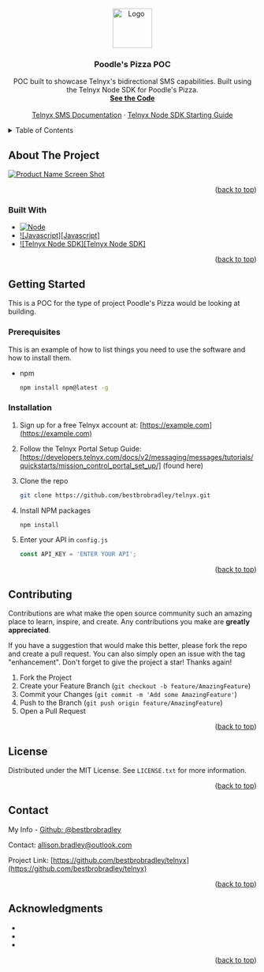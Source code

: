 <a name="readme-top"></a>

<!-- PROJECT LOGO -->
<br />
<div align="center">
  <a href="https://github.com/bestbrobradley/telnyx">
    <img src="images/logo.png" alt="Logo" width="80" height="80">
  </a>

<h3 align="center">Poodle's Pizza POC</h3>

  <p align="center">
    POC built to showcase Telnyx's bidirectional SMS capabilities.  Built using the Telnyx Node SDK for Poodle's Pizza.
    <br />
    <a href="https://github.com/bestbrobradley/telnyx"><strong>See the Code</strong></a>
    <br />
    <br />
    <a href="https://developers.telnyx.com/docs/v2/messaging/overview/">Telnyx SMS Documentation</a>
    ·
    <a href="https://developers.telnyx.com/docs/v2/messaging/messages/tutorials/send_message/send_message/#node">Telnyx Node SDK Starting Guide</a>
  </p>
</div>



<!-- TABLE OF CONTENTS -->
<details>
  <summary>Table of Contents</summary>
  <ol>
    <li>
      <a href="#about-the-project">About The Project</a>
      <ul>
        <li><a href="#built-with">Built With</a></li>
      </ul>
    </li>
    <li>
      <a href="#getting-started">Getting Started</a>
      <ul>
        <li><a href="#prerequisites">Prerequisites</a></li>
        <li><a href="#installation">Installation</a></li>
      </ul>
    </li>
    <li><a href="#usage">Usage</a></li>
    <li><a href="#roadmap">Roadmap</a></li>
    <li><a href="#contributing">Contributing</a></li>
    <li><a href="#license">License</a></li>
    <li><a href="#contact">Contact</a></li>
    <li><a href="#acknowledgments">Acknowledgments</a></li>
  </ol>
</details>



<!-- ABOUT THE PROJECT -->
## About The Project

[![Product Name Screen Shot][product-screenshot]](https://example.com)

<p align="right">(<a href="#readme-top">back to top</a>)</p>

### Built With

* [![Node][Next.js]][Next-url]
* [![Javascript][Javascript]][React-url]
* [![Telnyx Node SDK][Telnyx Node SDK]][Vue-url]

<p align="right">(<a href="#readme-top">back to top</a>)</p>



<!-- GETTING STARTED -->
## Getting Started

This is a POC for the type of project Poodle's Pizza would be looking at building.

### Prerequisites

This is an example of how to list things you need to use the software and how to install them.
* npm
  ```sh
  npm install npm@latest -g
  ```

### Installation

1. Sign up for a free Telnyx account at: [https://example.com](https://example.com)
2. Follow the Telnyx Portal Setup Guide: [https://developers.telnyx.com/docs/v2/messaging/messages/tutorials/quickstarts/mission_control_portal_set_up/] (found here)

3. Clone the repo
   ```sh
   git clone https://github.com/bestbrobradley/telnyx.git
   ```
4. Install NPM packages
   ```sh
   npm install
   ```
5. Enter your API in `config.js`
   ```js
   const API_KEY = 'ENTER YOUR API';
   ```

<p align="right">(<a href="#readme-top">back to top</a>)</p>



<!-- CONTRIBUTING -->
## Contributing

Contributions are what make the open source community such an amazing place to learn, inspire, and create. Any contributions you make are **greatly appreciated**.

If you have a suggestion that would make this better, please fork the repo and create a pull request. You can also simply open an issue with the tag "enhancement".
Don't forget to give the project a star! Thanks again!

1. Fork the Project
2. Create your Feature Branch (`git checkout -b feature/AmazingFeature`)
3. Commit your Changes (`git commit -m 'Add some AmazingFeature'`)
4. Push to the Branch (`git push origin feature/AmazingFeature`)
5. Open a Pull Request

<p align="right">(<a href="#readme-top">back to top</a>)</p>



<!-- LICENSE -->
## License

Distributed under the MIT License. See `LICENSE.txt` for more information.

<p align="right">(<a href="#readme-top">back to top</a>)</p>



<!-- CONTACT -->
## Contact

My Info - [Github: @bestbrobradley](https://github.com/bestbrobradley)

Contact: allison.bradley@outlook.com

Project Link: [https://github.com/bestbrobradley/telnyx](https://github.com/bestbrobradley/telnyx)

<p align="right">(<a href="#readme-top">back to top</a>)</p>



<!-- ACKNOWLEDGMENTS -->
## Acknowledgments

* []()
* []()
* []()

<p align="right">(<a href="#readme-top">back to top</a>)</p>



<!-- MARKDOWN LINKS & IMAGES -->
<!-- https://www.markdownguide.org/basic-syntax/#reference-style-links -->
[contributors-shield]: https://img.shields.io/github/contributors/bestbrobradley/telnyx.svg?style=for-the-badge
[contributors-url]: https://github.com/bestbrobradley/telnyx/graphs/contributors
[forks-shield]: https://img.shields.io/github/forks/bestbrobradley/telnyx.svg?style=for-the-badge
[forks-url]: https://github.com/bestbrobradley/telnyx/network/members
[stars-shield]: https://img.shields.io/github/stars/bestbrobradley/telnyx.svg?style=for-the-badge
[stars-url]: https://github.com/bestbrobradley/telnyx/stargazers
[issues-shield]: https://img.shields.io/github/issues/bestbrobradley/telnyx.svg?style=for-the-badge
[issues-url]: https://github.com/bestbrobradley/telnyx/issues
[license-shield]: https://img.shields.io/github/license/bestbrobradley/telnyx.svg?style=for-the-badge
[license-url]: https://github.com/bestbrobradley/telnyx/blob/master/LICENSE.txt
[linkedin-shield]: https://img.shields.io/badge/-LinkedIn-black.svg?style=for-the-badge&logo=linkedin&colorB=555
[linkedin-url]: https://linkedin.com/in/linkedin_username
[product-screenshot]: images/screenshot.png
[Next.js]: https://img.shields.io/badge/next.js-000000?style=for-the-badge&logo=nextdotjs&logoColor=white
[Next-url]: https://nextjs.org/
[React.js]: https://img.shields.io/badge/React-20232A?style=for-the-badge&logo=react&logoColor=61DAFB
[React-url]: https://reactjs.org/
[Vue.js]: https://img.shields.io/badge/Vue.js-35495E?style=for-the-badge&logo=vuedotjs&logoColor=4FC08D
[Vue-url]: https://vuejs.org/
[Angular.io]: https://img.shields.io/badge/Angular-DD0031?style=for-the-badge&logo=angular&logoColor=white
[Angular-url]: https://angular.io/
[Svelte.dev]: https://img.shields.io/badge/Svelte-4A4A55?style=for-the-badge&logo=svelte&logoColor=FF3E00
[Svelte-url]: https://svelte.dev/
[Laravel.com]: https://img.shields.io/badge/Laravel-FF2D20?style=for-the-badge&logo=laravel&logoColor=white
[Laravel-url]: https://laravel.com
[Bootstrap.com]: https://img.shields.io/badge/Bootstrap-563D7C?style=for-the-badge&logo=bootstrap&logoColor=white
[Bootstrap-url]: https://getbootstrap.com
[JQuery.com]: https://img.shields.io/badge/jQuery-0769AD?style=for-the-badge&logo=jquery&logoColor=white
[JQuery-url]: https://jquery.com 